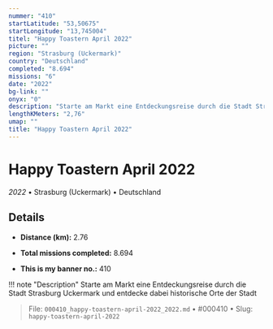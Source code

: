```yaml
---
nummer: "410"
startLatitude: "53,50675"
startLongitude: "13,745004"
titel: "Happy Toastern April 2022"
picture: ""
region: "Strasburg (Uckermark)"
country: "Deutschland"
completed: "8.694"
missions: "6"
date: "2022"
bg-link: ""
onyx: "0"
description: "Starte am Markt eine Entdeckungsreise durch die Stadt Strasburg Uckermark und entdecke dabei historische Orte der Stadt"
lengthKMeters: "2,76"
umap: ""
title: "Happy Toastern April 2022"
---
```

# Happy Toastern April 2022

*2022* • Strasburg (Uckermark) • Deutschland



## Details
- **Distance (km):** 2.76

- **Total missions completed:** 8.694
- **This is my banner no.:** 410


!!! note "Description"
    Starte am Markt eine Entdeckungsreise durch die Stadt Strasburg Uckermark und entdecke dabei historische Orte der Stadt




> File: `000410_happy-toastern-april-2022_2022.md` • #000410 • Slug: `happy-toastern-april-2022`
